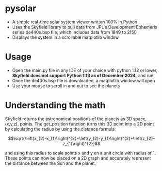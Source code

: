# pysolar
 - A simple real-time solar system viewer written 100% in Python
 -  Uses the Skyfield library to pull data from JPL's Development Ephemeris series de440s.bsp file, which includes data from 1849 to 2150
 -   Displays the system in a scrollable matplotlib window

# Usage
- Open the main.py file in any IDE of your choice with python 1.12 or lower, **Skyfield does not support Python 1.13 as of December 2024,** and run
- Once the de400s.bsp file is downloaded, a matplotlib window will open
- Use your mouse to scroll in and out to see the planets

# Understanding the math
Skyfield returns the astronomical positions of the planets as 3D space, (x,y,z), points. The get_position function turns this 3D point into a 2D point by calculating the radius by using the distance formula:

$$\sqrt{\left(x_{2}-x_{1}\right)^{2}+\left(y_{2}-y_{1}\right)^{2}+\left(z_{2}-z_{1}\right)^{2}}$$

and using this radius to scale points x and y on a unit circle with radius of 1. These points can now be placed on a 2D graph and accurately represent the distance between the Sun and the planet.
